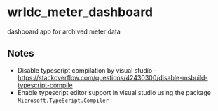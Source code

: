 # wrldc_meter_dashboard
dashboard app for archived meter data

## Notes
* Disable typescript compilation by visual studio - https://stackoverflow.com/questions/42430300/disable-msbuild-typescript-compile
* Enable typescript editor support in visual studio using the package ```Microsoft.TypeScript.Compiler```